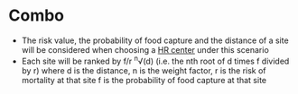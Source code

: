 # Combo #

  * The risk value, the probability of food capture and the distance of a site will be considered when choosing a [HR center](HomeRangeCenter.md) under this scenario
  * Each site will be ranked by f/r <sup>n</sup>√(d) (i.e. the nth root of d times f divided by r) where d is the distance, n is the weight factor, r is the risk of mortality at that site f is the probability of food capture at that site